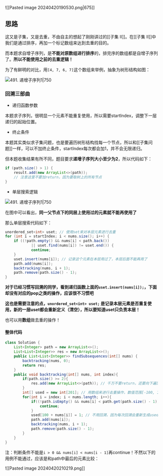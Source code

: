 ![[Pasted image 20240420190530.png|675]]

## 思路

这又是子集，又是去重，不由自主的想起了刚刚讲过的[[子集 II]]。在[[子集 II]]中我们是通过排序，再加一个标记数组来达到去重的目的。

而本题求自增子序列，是**不能对原数组进行排序**的，排完序的数组都是自增子序列了。**所以不能使用之前的去重逻辑！**

为了有鲜明的对比，用`[4, 7, 6, 7]`这个数组来举例，抽象为树形结构如图：

![491. 递增子序列1|750](https://code-thinking-1253855093.file.myqcloud.com/pics/20201124200229824.png)

### 回溯三部曲

- 递归函数参数

本题求子序列，很明显一个元素不能重复使用，所以需要startIndex，调整下一层递归的起始位置。

- 终止条件

本题其实类似求子集问题，也是要遍历树形结构找每一个节点，所以和[[子集问题]]一样，可以不加终止条件，startIndex每次都会加1，并不会无限递归。

但本题收集结果有所不同，题目要求**递增子序列大小至少为2**，所以代码如下：

```java
if (path.size() > 1) {
    result.add(new ArrayList<>(path));
    // 注意这里不要加return，因为要取树上的所有节点
}
```

- 单层搜索逻辑

![491. 递增子序列1|750](https://code-thinking-1253855093.file.myqcloud.com/pics/20201124200229824-20230310131640070.png) 

在图中可以看出，**同一父节点下的同层上使用过的元素就不能再使用了**

那么单层搜索代码如下：

```java
unordered_set<int> uset; // 使用set来对本层元素进行去重
for (int i = startIndex; i < nums.size(); i++) {
    if ((!path.empty() && nums[i] < path.back())
            || uset.find(nums[i]) != uset.end()) {
            continue;
    }
    uset.insert(nums[i]); // 记录这个元素在本层用过了，本层后面不能再用了
    path.add(nums[i]);
    backtracking(nums, i + 1);
    path.remove(path.size() - 1);
}
```

**对于已经习惯写回溯的同学，看到递归函数上面的`uset.insert(nums[i]);`，下面却没有对应的pop之类的操作，应该很不习惯吧**

**这也是需要注意的点，`unordered_set<int> uset;` 是记录本层元素是否重复使用，新的一层uset都会重新定义（清空），所以要知道uset只负责本层！**

也可以用**数组**做去重的操作！

#### 整体代码

```java
class Solution {
    List<Integer> path = new ArrayList<>();
    List<List<Integer>> res = new ArrayList<>();
    public List<List<Integer>> findSubsequences(int[] nums) {
        backtracking(nums, 0);
        return res;
    }
    public void backtracking(int[] nums, int index){
        if(path.size() >= 2){
            res.add(new ArrayList<>(path)); // 千万不要return，还要向下遍历
        }
        int[] used = new int[201]; // 用数组来进行去重操作，数值范围[-100, 100]
        for(int i = index; i < nums.length; i++){
            if((!path.isEmpty() && nums[i] < path.get(path.size() - 1)) || used[100 + nums[i]] == 1){
                continue;
            }
            used[100 + nums[i]] = 1; // 不用回溯，因为每次回溯会重新生成used数组
            path.add(nums[i]);
            backtracking(nums, i + 1);
            path.remove(path.size() - 1);
        }
    }
}
```

注：判断条件不能是`i > 0 && nums[i] < nums[i - 1]`再continue！不然以下的用例不能通过，应该是和path中最后的元素比较：

![[Pasted image 20240420210219.png]]